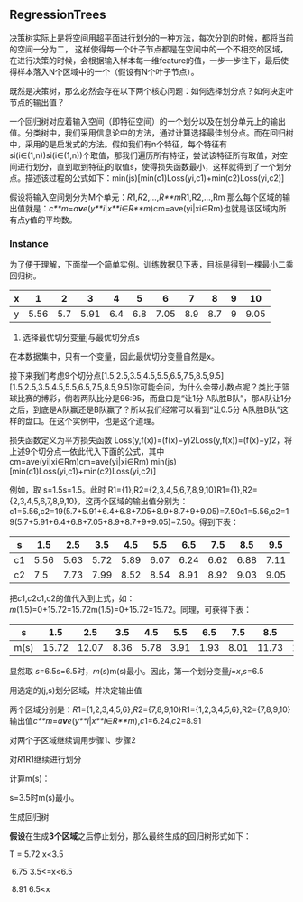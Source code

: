 ## RegressionTrees

决策树实际上是将空间用超平面进行划分的一种方法，每次分割的时候，都将当前的空间一分为二， 这样使得每一个叶子节点都是在空间中的一个不相交的区域，在进行决策的时候，会根据输入样本每一维feature的值，一步一步往下，最后使得样本落入N个区域中的一个（假设有N个叶子节点）。

既然是决策树，那么必然会存在以下两个核心问题：如何选择划分点？如何决定叶节点的输出值？

一个回归树对应着输入空间（即特征空间）的一个划分以及在划分单元上的输出值。分类树中，我们采用信息论中的方法，通过计算选择最佳划分点。而在回归树中，采用的是启发式的方法。假如我们有n个特征，每个特征有si(i∈(1,n))si(i∈(1,n))个取值，那我们遍历所有特征，尝试该特征所有取值，对空间进行划分，直到取到特征j的取值s，使得损失函数最小，这样就得到了一个划分点。描述该过程的公式如下：min(js)[min(c1)Loss(yi,c1)+min(c2)Loss(yi,c2)]

假设将输入空间划分为M个单元：*R*1,*R*2,...,*R**m*R1,R2,...,Rm 那么每个区域的输出值就是：*c**m*=*a**v**e*(*y**i*|*x**i*∈*R**m*)cm=ave(yi|xi∈Rm)也就是该区域内所有点y值的平均数。

### Instance

为了便于理解，下面举一个简单实例。训练数据见下表，目标是得到一棵最小二乘回归树。

| x    | 1    | 2    | 3    | 4    | 5    | 6    | 7    | 8    | 9    | 10   |
| ---- | ---- | ---- | ---- | ---- | ---- | ---- | ---- | ---- | ---- | ---- |
| y    | 5.56 | 5.7  | 5.91 | 6.4  | 6.8  | 7.05 | 8.9  | 8.7  | 9    | 9.05 |

1. 选择最优切分变量j与最优切分点s

在本数据集中，只有一个变量，因此最优切分变量自然是x。

接下来我们考虑9个切分点[1.5,2.5,3.5,4.5,5.5,6.5,7.5,8.5,9.5][1.5,2.5,3.5,4.5,5.5,6.5,7.5,8.5,9.5]你可能会问，为什么会带小数点呢？类比于篮球比赛的博彩，倘若两队比分是96:95，而盘口是“让1分 A队胜B队”，那A队让1分之后，到底是A队赢还是B队赢了？所以我们经常可以看到“让0.5分 A队胜B队”这样的盘口。在这个实例中，也是这个道理。

损失函数定义为平方损失函数 Loss(y,f(x))=(f(x)−y)2Loss(y,f(x))=(f(x)−y)2，将上述9个切分点一依此代入下面的公式，其中 cm=ave(yi|xi∈Rm)cm=ave(yi|xi∈Rm) 
min(js)[min(c1)Loss(yi,c1)+min(c2)Loss(yi,c2)]

例如，取 s=1.5s=1.5。此时 R1={1},R2={2,3,4,5,6,7,8,9,10}R1={1},R2={2,3,4,5,6,7,8,9,10}，这两个区域的输出值分别为： 
c1=5.56,c2=19(5.7+5.91+6.4+6.8+7.05+8.9+8.7+9+9.05)=7.50c1=5.56,c2=19(5.7+5.91+6.4+6.8+7.05+8.9+8.7+9+9.05)=7.50。得到下表：

| s    | 1.5  | 2.5  | 3.5  | 4.5  | 5.5  | 6.5  | 7.5  | 8.5  | 9.5  |
| ---- | ---- | ---- | ---- | ---- | ---- | ---- | ---- | ---- | ---- |
| c1   | 5.56 | 5.63 | 5.72 | 5.89 | 6.07 | 6.24 | 6.62 | 6.88 | 7.11 |
| c2   | 7.5  | 7.73 | 7.99 | 8.52 | 8.54 | 8.91 | 8.92 | 9.03 | 9.05 |

把*c*1,*c*2c1,c2的值代入到上式，如：*m*(1.5)=0+15.72=15.72m(1.5)=0+15.72=15.72。同理，可获得下表：

| s    | 1.5   | 2.5   | 3.5  | 4.5  | 5.5  | 6.5  | 7.5  | 8.5   | 9.5   |
| ---- | ----- | ----- | ---- | ---- | ---- | ---- | ---- | ----- | ----- |
| m(s) | 15.72 | 12.07 | 8.36 | 5.78 | 3.91 | 1.93 | 8.01 | 11.73 | 15.74 |

显然取 *s*=6.5s=6.5时，*m*(*s*)m(s)最小。因此，第一个划分变量*j*=*x*,*s*=6.5

用选定的(j,s)划分区域，并决定输出值

两个区域分别是：*R*1={1,2,3,4,5,6},*R*2={7,8,9,10}R1={1,2,3,4,5,6},R2={7,8,9,10}输出值*c**m*=*a**v**e*(*y**i*|*x**i*∈*R**m*),*c*1=6.24,*c*2=8.91

对两个子区域继续调用步骤1、步骤2

对*R*1R1继续进行划分

计算m(s)：

s=3.5时m(s)最小。

生成回归树

**假设**在生成**3个区域**之后停止划分，那么最终生成的回归树形式如下：

T = 5.72           x<3.5

​	6.75           3.5<=x<6.5

​	 8.91         6.5<x

